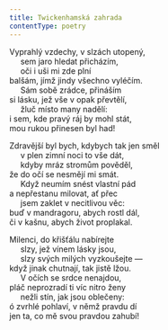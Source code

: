 ```yaml
---
title: Twickenhamská zahrada
contentType: poetry
---
```


<section>

Vyprahlý vzdechy, v slzách utopený,  
     sem jaro hledat přicházím,  
     oči i uši mi zde plní  
balšám, jímž jindy všechno vyléčím.  
     Sám sobě zrádce, přináším  
si lásku, jež vše v opak převtělí,  
     žluč místo many nadělí:  
i sem, kde pravý ráj by mohl stát,  
mou rukou přinesen byl had!

</section>

<section>

Zdravější byl bych, kdybych tak jen směl  
     v plen zimní noci to vše dát,  
     kdyby mráz stromům pověděl,  
že do očí se nesmějí mi smát.  
     Když neumím snést vlastní pád  
a nepřestanu milovat, ať přec  
     jsem zaklet v necitlivou věc:  
buď v mandragoru, abych rostl dál,  
či v kašnu, abych život proplakal.

</section>

<section>

Milenci, do křišťálu nabírejte  
     slzy, jež vínem lásky jsou,  
     slzy svých milých vyzkoušejte —  
když jinak chutnají, tak jistě lžou.  
     V očích se srdce nenajdou,  
pláč neprozradí ti víc nitro ženy  
     nežli stín, jak jsou oblečeny:  
ó zvrhlé pohlaví, v němž pravdu dí  
jen ta, co mě svou pravdou zahubí!

</section>
